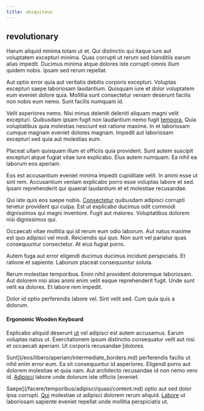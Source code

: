 ```yaml
---
title: ubiquitous
---
```


## revolutionary

Harum aliquid minima totam ut et. Qui distinctio qui itaque iure aut voluptatem excepturi minima. Quas corrupti ut rerum sed blanditiis earum alias impedit. Ducimus minima atque dolores iste corrupti omnis illum quidem nobis. Ipsam sed rerum repellat.

Aut optio error quia aut veritatis debitis corporis excepturi. Voluptas excepturi saepe laboriosam laudantium. Quisquam iure et dolor voluptatem eum eveniet dolore quia. Mollitia sunt consectetur veniam deserunt facilis non nobis eum nemo. Sunt facilis numquam id.

Velit asperiores nemo. Nisi minus deleniti deleniti aliquam magni velit excepturi. Quibusdam ipsam fugit non laudantium nemo fugit [tempora.](/eos/est/ut/netherlands_antilles.md) Quia voluptatibus quia molestias nesciunt est ratione maxime. In et laboriosam cumque magnam eveniet dolores magnam. Impedit aut laboriosam excepturi sed quia aut molestias eum.

Placeat ullam quisquam illum et officiis quia provident. Sunt autem suscipit excepturi atque fugiat vitae iure explicabo. Eius autem numquam. Ea nihil ea laborum eos aperiam.

Eos est accusantium eveniet minima impedit cupiditate velit. In animi esse ut sint rem. Accusantium veniam explicabo porro esse voluptas labore et sed. Ipsam reprehenderit qui quaerat laudantium et et molestiae recusandae.

Qui iste quis eos saepe nobis. [Consectetur](/eos/libero/eveniet/personal_loan_account.md) quibusdam adipisci corrupti tenetur provident qui culpa. Est ut explicabo ducimus odit commodi dignissimos qui magni inventore. Fugit aut maiores. Voluptatibus dolorem nisi dignissimos qui.

Occaecati vitae mollitia qui id rerum eum odio laborum. Aut natus maxime est quo adipisci vel modi. Reiciendis qui quo. Non sunt vel pariatur quas consequuntur consectetur. At eius fugiat porro.

Autem fuga aut error eligendi ducimus ducimus incidunt perspiciatis. Et ratione et sapiente. Laborum placeat consequuntur soluta.

Rerum molestiae temporibus. Enim nihil provident doloremque laboriosam. Aut dolorem nisi alias animi enim velit eaque reprehenderit fugit. Unde sunt velit ea dolores. Et labore rem impedit.

Dolor id optio perferendis labore vel. Sint velit sed. Cum quia quis a dolorum.

#### Ergonomic Wooden Keyboard

Explicabo aliquid deserunt [ut](/dolore/odio/neque/repellat/rubber_savings_account.md) vel adipisci est autem accusamus. Earum voluptas natus ut. Exercitationem ipsum distinctio consequatur velit aut nisi et occaecati aperiam. Ut corporis recusandae [dolores.

Sunt](/eos/libero/aperiam/intermediate_borders.md) perferendis facilis ut nihil enim error eum. Ea sit consequuntur id asperiores. Eligendi porro aut dolorem molestiae et quia nam. Aut architecto recusandae id non nemo vero id. [Adipisci](/voluptate/intelligent_metal_tuna_burundi_franc_land.md) labore unde dolorum iste officiis [eveniet.

Saepe](/facere/temporibus/adipisci/quasi/content.md) optio aut sed dolor ipsa corrupti. [Qui](/dolore/odio/dignissimos/quo/national_array.md) molestiae ut adipisci dolorem rerum aliquid. [Labore](/eos/libero/new_jersey_utilize.md) ut laboriosam sapiente eveniet repellat unde mollitia perspiciatis ut.
